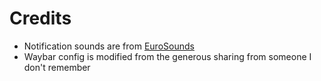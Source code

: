 # Credits
- Notification sounds are from [EuroSounds](https://ganderoceanic.ca/eurosounds)
- Waybar config is modified from the generous sharing from someone I don't remember


